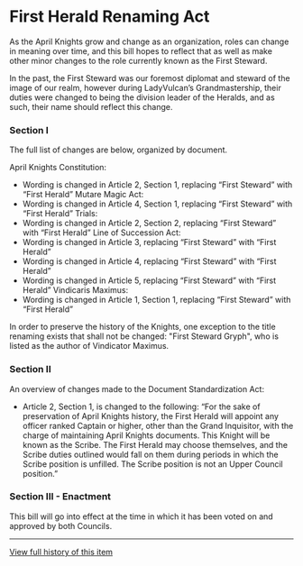 [Bill number: 9-102]: #
[Author: First Officer Link922]: #
[Author: First Steward Goffstown]: #
[Proposed Date: 5/17/2024]: #
[Passed Date: 5/31/2024]: #

# First Herald Renaming Act

As the April Knights grow and change as an organization, roles can change in meaning over time, and this bill hopes to reflect that as well as make other minor changes to the role currently known as the First Steward.

In the past, the First Steward was our foremost diplomat and steward of the image of our realm, however during LadyVulcan’s Grandmastership, their duties were changed to being the division leader of the Heralds, and as such, their name should reflect this change.

### Section I
The full list of changes are below, organized by document.

April Knights Constitution:
* Wording is changed in Article 2, Section 1, replacing “First Steward” with “First Herald”
Mutare Magic Act:
* Wording is changed in Article 4, Section 1, replacing “First Steward” with “First Herald”
Trials:
* Wording is changed in Article 2, Section 2, replacing “First Steward” with “First Herald”
Line of Succession Act:
* Wording is changed in Article 3, replacing “First Steward” with “First Herald”
* Wording is changed in Article 4, replacing “First Steward” with “First Herald”
* Wording is changed in Article 5, replacing “First Steward” with “First Herald”
Vindicaris Maximus:
* Wording is changed in Article 1, Section 1, replacing “First Steward” with “First Herald”

In order to preserve the history of the Knights, one exception to the title renaming exists that shall not be changed: "First Steward Gryph", who is listed as the author of Vindicator Maximus.

### Section II
An overview of changes made to the Document Standardization Act:
* Article 2, Section 1, is changed to the following: “For the sake of preservation of April Knights history, the First Herald will appoint any officer ranked Captain or higher, other than the Grand Inquisitor, with the charge of maintaining April Knights documents. This Knight will be known as the Scribe. The First Herald may choose themselves, and the Scribe duties outlined would fall on them during periods in which the Scribe position is unfilled. The Scribe position is not an Upper Council position.”

### Section III - Enactment
This bill will go into effect at the time in which it has been voted on and approved by both Councils.

---
[View full history of this item](https://github.com/Szeraax/Legislature/commits/main/Laws/9-102%20First%20Herald%20Renaming%20Act.md)

